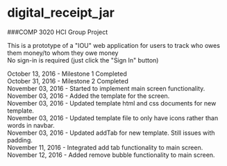 # digital_receipt_jar
###COMP 3020 HCI Group Project

This is a prototype of a "IOU" web application for users to track who owes them money/to whom they owe money </br>
No sign-in is required (just click the "Sign In" button) </br>

October 13, 2016 - Milestone 1 Completed </br>
October 31, 2016 - Milestone 2 Completed </br>
November 03, 2016 - Started to implement main screen functionality. </br>
November 03, 2016 - Added the template for the screen. </br>
November 03, 2016 - Updated template html and css documents for new template. </br>
November 03, 2016 - Updated template file to only have icons rather than words in navbar. </br>
November 03, 2016 - Updated addTab for new template. Still issues with padding. </br>
November 11, 2016 - Integrated add tab functionality to main screen. </br>
November 12, 2016 - Added remove bubble functionality to main screen. </br>
